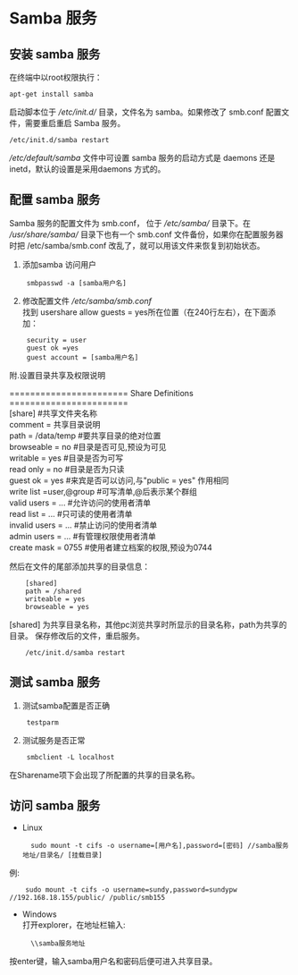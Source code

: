 # Samba 服务

## 安装 samba 服务
在终端中以root权限执行：
  
    apt-get install samba

启动脚本位于 */etc/init.d/* 目录，文件名为 samba。如果修改了 smb.conf 配置文件，需要重启重启 Samba 服务。

    /etc/init.d/samba restart

*/etc/default/samba* 文件中可设置 samba 服务的启动方式是 daemons 还是 inetd，默认的设置是采用daemons 方式的。

## 配置 samba 服务
Samba 服务的配置文件为 smb.conf， 位于 */etc/samba/* 目录下。在 */usr/share/samba/* 目录下也有一个 smb.conf 文件备份，如果你在配置服务器时把 /etc/samba/smb.conf 改乱了，就可以用该文件来恢复到初始状态。

1. 添加samba 访问用户
  
        smbpasswd -a [samba用户名]
    
2. 修改配置文件 */etc/samba/smb.conf*  
找到 usershare allow guests = yes所在位置（在240行左右），在下面添加：

        security = user
        guest ok =yes
        guest account = [samba用户名]
        
 附.设置目录共享及权限说明
> 
======================= Share Definitions =======================  
[share] #共享文件夹名称  
comment = 共享目录说明  
path = /data/temp #要共享目录的绝对位置  
browseable = no #目录是否可见,预设为可见  
writable = yes #目录是否为可写  
read only = no #目录是否为只读  
guest ok = yes #来宾是否可以访问,与"public = yes" 作用相同  
write list =user,@group #可写清单,@后表示某个群组  
valid users = ... #允许访问的使用者清单  
read list = ... #只可读的使用者清单  
invalid users = ... #禁止访问的使用者清单  
admin users = ... #有管理权限使用者清单  
create mask = 0755 #使用者建立档案的权限,预设为0744  

 然后在文件的尾部添加共享的目录信息：
 
        [shared]
        path = /shared
        writeable = yes
        browseable = yes
        
 [shared] 为共享目录名称，其他pc浏览共享时所显示的目录名称，path为共享的目录。
保存修改后的文件，重启服务。

        /etc/init.d/samba restart
        
## 测试 samba 服务
1. 测试samba配置是否正确

        testparm

2. 测试服务是否正常
    
        smbclient -L localhost

在Sharename项下会出现了所配置的共享的目录名称。

## 访问 samba 服务
* Linux

        sudo mount -t cifs -o username=[用户名],password=[密码] //samba服务地址/目录名/ [挂载目录]
    
 例:  

        sudo mount -t cifs -o username=sundy,password=sundypw //192.168.18.155/public/ /public/smb155
        
* Windows  
打开explorer，在地址栏输入:  

        \\samba服务地址
       
 按enter键，输入samba用户名和密码后便可进入共享目录。